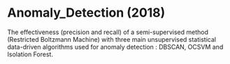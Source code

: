# Anomaly_Detection (2018)

The effectiveness (precision and recall) of a semi-supervised method (Restricted Boltzmann Machine) with three main unsupervised statistical data-driven algorithms used for anomaly detection : DBSCAN,
OCSVM and Isolation Forest.
